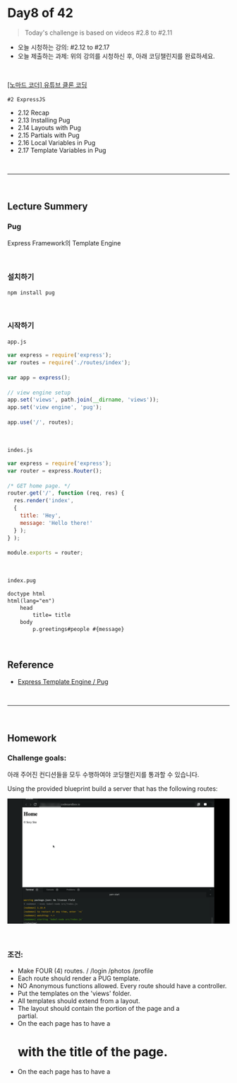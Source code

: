 
# Day8 of 42

> Today's challenge is based on videos #2.8 to #2.11

- 오늘 시청하는 강의: #2.12 to #2.17
- 오늘 제출하는 과제: 위의 강의를 시청하신 후, 아래 코딩챌린지를 완료하세요.

<br/>

[[노마드 코더] 유튜브 클론 코딩](https://academy.nomadcoders.co/courses/enrolled/435438)

`#2 ExpressJS`
- 2.12 Recap 
- 2.13 Installing Pug 
- 2.14 Layouts with Pug 
- 2.15 Partials with Pug 
- 2.16 Local Variables in Pug 
- 2.17 Template Variables in Pug 

<br/>

---

<br/>

## Lecture Summery

### Pug
Express Framework의 Template Engine

<br/>

### 설치하기

```
npm install pug
```

<br/>

### 시작하기

`app.js`
```js
var express = require('express');
var routes = require('./routes/index');

var app = express();

// view engine setup
app.set('views', path.join(__dirname, 'views'));
app.set('view engine', 'pug');

app.use('/', routes);
```

<br/>

`indes.js`
```js
var express = require('express');
var router = express.Router();

/* GET home page. */
router.get('/', function (req, res) {
  res.render('index',
  {
    title: 'Hey',
    message: 'Hello there!'
  } );
} );

module.exports = router;
```

<br/>

`index.pug`
```jade
doctype html
html(lang="en")
    head
        title= title
    body
        p.greetings#people #{message}

```

<br/>


## Reference
- [Express Template Engine / Pug](https://cinema4dr12.tistory.com/961)

<br/>

---

<br/>

## Homework 

### Challenge goals:

아래 주어진 컨디션들을 모두 수행하여야 코딩챌린지를 통과할 수 있습니다.

Using the provided blueprint build a server that has the following routes:

![](./images/wetube-dat8.gif)

<br/>

### 조건:

- Make FOUR (4) routes. / /login /photos /profile
- Each route should render a PUG template.
- NO Anonymous functions allowed. Every route should have a controller.
- Put the templates on the 'views' folder.
- All templates should extend from a layout.
- The layout should contain the <head> portion of the page and a <footer> partial.
- On the <body> each page has to have a <h1> with the title of the page.
- On the <head> each page has to have a <title> with the title of the page and the title of the website.
- The title of the page and the website should not be written on the template.
- The title of the page should come from the controller.
- The title of the website should not come from the controller, it should come from the locals.
- There should be one router file and one controller file.
- Middlewares should have their own file.

### 제출:
- CodeSandbox 템플릿 : [Day8 Boilerplate](https://codesandbox.io/s/express-pug-blueprint-qopyp)
- 제출 : [Day8 Homework](https://codesandbox.io/s/express-pug-blueprint-czp7f)
- 정답 : [Day8 Answer](https://codesandbox.io/s/day-six-solution-rcez2)